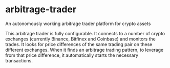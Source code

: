 # arbitrage-trader

An autonomously working arbitrage trader platform for crypto assets

This arbitrage trader is fully configurable. It connects to a number of crypto exchanges 	(currently Binance, Bitfinex and Coinbase) and monitors the trades. It looks for price differences of the same trading pair on these different exchanges. When it finds an arbitrage trading pattern, to leverage from that price difference, it automatically starts the	necessary transactions.
